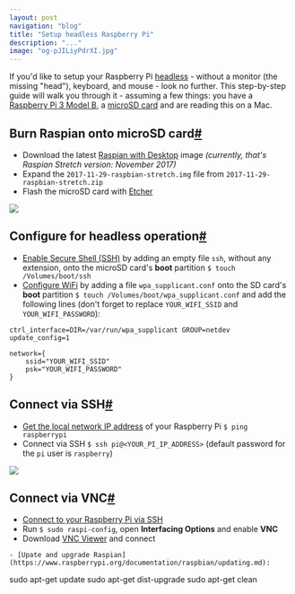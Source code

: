 ```yaml
---
layout: post
navigation: "blog"
title: "Setup headless Raspberry Pi"
description: "..."
image: "og-pJILiyPdrXI.jpg"
---
```


If you'd like to setup your Raspberry Pi <a target="_blank" href="https://en.wikipedia.org/wiki/Headless_computer">headless</a> - without a monitor (the missing "head"), keyboard, and mouse - look no further. This step-by-step guide will walk you through it - assuming a few things: you have a <a target="_blank" href="https://www.raspberrypi.org/products/raspberry-pi-3-model-b/">Raspberry Pi 3 Model B</a>, a <a target="_blank" href="https://www.amazon.com/Micro-SD-Memory-Cards/b?ie=UTF8&amp;node=3015433011&_encoding=UTF8&tag=martinbuberl-20&linkCode=ur2&linkId=424842274a4e6f2ef0e8211c923670d2&camp=1789&creative=9325">microSD card</a> and are reading this on a Mac.

<h2 id="burn-raspian-onto-microsd-card" class="has-permalink">Burn Raspian onto microSD card<a class="permalink" title="Permalink" href="#burn-raspian-onto-microsd-card">#</a></h2>

- Download the latest <a target="_blank" href="https://www.raspberrypi.org/downloads/raspbian/">Raspian with Desktop</a> image *(currently, that's Raspian Stretch version: November 2017)*
- Expand the `2017-11-29-raspbian-stretch.img` file from `2017-11-29-raspbian-stretch.zip`
- Flash the microSD card with <a target="_blank" href="https://etcher.io/">Etcher</a>

<img src="{{ site.url }}/content/img/setup-headless-raspberry-pi-01.png" />

<h2 id="configure-for-headless-operation" class="has-permalink">Configure for headless operation<a class="permalink" title="Permalink" href="#configure-for-headless-operation">#</a></h2>

- <a target="_blank" href="https://www.raspberrypi.org/documentation/remote-access/ssh/">Enable Secure Shell (SSH)</a> by adding an empty file `ssh`, without any extension, onto the microSD card's **boot** partition `$ touch /Volumes/boot/ssh`
- <a target="_blank" href="https://raspberrypi.stackexchange.com/a/37921">Configure WiFi</a> by adding a file `wpa_supplicant.conf` onto the SD card's **boot** partition `$ touch /Volumes/boot/wpa_supplicant.conf` and add the following lines (don't forget to replace `YOUR_WIFI_SSID` and `YOUR_WIFI_PASSWORD`):

```
ctrl_interface=DIR=/var/run/wpa_supplicant GROUP=netdev
update_config=1

network={
    ssid="YOUR_WIFI_SSID"
    psk="YOUR_WIFI_PASSWORD"
}
```

<h2 id="connect-via-ssh" class="has-permalink">Connect via SSH<a class="permalink" title="Permalink" href="#connect-via-ssh">#</a></h2>

- <a target="_blank" href="https://raspberrypi.stackexchange.com/q/13936/80323">Get the local network IP address</a> of your Raspberry Pi `$ ping raspberrypi`
- Connect via SSH `$ ssh pi@<YOUR_PI_IP_ADDRESS>` (default password for the `pi` user is `raspberry`)

<img src="{{ site.url }}/content/img/setup-headless-raspberry-pi-02.png" />

<h2 id="connect-via-vnc" class="has-permalink">Connect via VNC<a class="permalink" title="Permalink" href="#connect-via-vnc">#</a></h2>

- [Connect to your Raspberry Pi via SSH](#connect-via-ssh)
- Run `$ sudo raspi-config`, open **Interfacing Options** and enable **VNC**
- Download [VNC Viewer](https://www.realvnc.com/en/connect/download/viewer/) and connect


```
- [Upate and upgrade Raspian](https://www.raspberrypi.org/documentation/raspbian/updating.md):
```
sudo apt-get update
sudo apt-get dist-upgrade
sudo apt-get clean
```